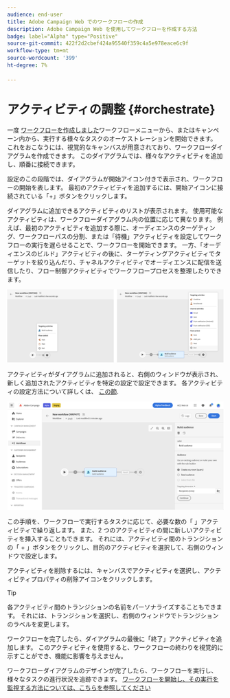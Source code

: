```yaml
---
audience: end-user
title: Adobe Campaign Web でのワークフローの作成
description: Adobe Campaign Web を使用してワークフローを作成する方法
badge: label="Alpha" type="Positive"
source-git-commit: 422f2d2cbef424a95540f359c4a5e978eace6c9f
workflow-type: tm+mt
source-wordcount: '399'
ht-degree: 7%

---
```



# アクティビティの調整 {#orchestrate}

一度 [ワークフローを作成しました](create-workflow.md)ワークフローメニューから、またはキャンペーン内から、実行する様々なタスクのオーケストレーションを開始できます。 これをおこなうには、視覚的なキャンバスが用意されており、ワークフローダイアグラムを作成できます。 このダイアグラムでは、様々なアクティビティを追加し、順番に接続できます。

設定のこの段階では、ダイアグラムが開始アイコン付きで表示され、ワークフローの開始を表します。 最初のアクティビティを追加するには、開始アイコンに接続されている「+」ボタンをクリックします。

ダイアグラムに追加できるアクティビティのリストが表示されます。 使用可能なアクティビティは、ワークフローダイアグラム内の位置に応じて異なります。 例えば、最初のアクティビティを追加する際に、オーディエンスのターゲティング、ワークフローパスの分割、または「待機」アクティビティを設定してワークフローの実行を遅らせることで、ワークフローを開始できます。 一方、「オーディエンスのビルド」アクティビティの後に、ターゲティングアクティビティでターゲットを絞り込んだり、チャネルアクティビティでオーディエンスに配信を送信したり、フロー制御アクティビティでワークフロープロセスを整理したりできます。

![](assets/workflow-start.png)

アクティビティがダイアグラムに追加されると、右側のウィンドウが表示され、新しく追加されたアクティビティを特定の設定で設定できます。 各アクティビティの設定方法について詳しくは、 [この節](activities/about-activities.md).

![](assets/workflow-configure-activities.png)

この手順を、ワークフローで実行するタスクに応じて、必要な数の「 」アクティビティで繰り返します。 また、2 つのアクティビティの間に新しいアクティビティを挿入することもできます。 それには、アクティビティ間のトランジションの「 + 」ボタンをクリックし、目的のアクティビティを選択して、右側のウィンドウで設定します。

アクティビティを削除するには、キャンバスでアクティビティを選択し、アクティビティプロパティの削除アイコンをクリックします。

>[!TIP]
>
>各アクティビティ間のトランジションの名前をパーソナライズすることもできます。 それには、トランジションを選択し、右側のウィンドウでトランジションのラベルを変更します。

ワークフローを完了したら、ダイアグラムの最後に「終了」アクティビティを追加します。 このアクティビティを使用すると、ワークフローの終わりを視覚的に示すことができ、機能に影響を与えません。

ワークフローダイアグラムのデザインが完了したら、ワークフローを実行し、様々なタスクの進行状況を追跡できます。 [ワークフローを開始し、その実行を監視する方法については、こちらを参照してください](start-monitor-workflows.md)
